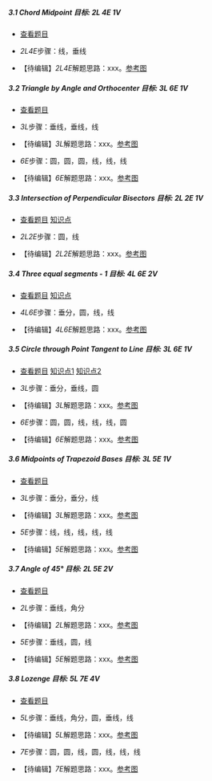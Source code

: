 ##### 3.1 Chord Midpoint 目标: *2L 4E 1V*
- [查看题目](images/level/chord_midpoint.png) 
+ *2L4E*步骤：线，垂线
- 【待编辑】*2L4E*解题思路：xxx。[参考图](images/solved/3.1.2L4E.png)


##### 3.2 Triangle by Angle and Orthocenter 目标: *3L 6E 1V*
- [查看题目](images/level/a_tr_by_orthocenter.png) 
+ *3L*步骤：垂线，垂线，线
- 【待编辑】*3L*解题思路：xxx。[参考图](images/solved/3.2.3L.png)
+ *6E*步骤：圆，圆，圆，线，线，线
- 【待编辑】*6E*解题思路：xxx。[参考图](images/solved/3.2.6E.png)


##### 3.3 Intersection of Perpendicular Bisectors 目标: *2L 2E 1V*
- [查看题目](images/level/a_tr_by_circumcenter.png) [知识点](images/hints/Fact_CircumCircle.png) 
+ *2L2E*步骤：圆，线
- 【待编辑】*2L2E*解题思路：xxx。[参考图](images/solved/3.3.2L2E.png)


##### 3.4 Three equal segments - 1 目标: *4L 6E 2V*
- [查看题目](images/level/a_equal_segments1.png) [知识点](images/hints/Fact_PBisect.png) 
+ *4L6E*步骤：垂分，圆，线，线
- 【待编辑】*4L6E*解题思路：xxx。[参考图](images/solved/3.4.4L6E.png)


##### 3.5 Circle through Point Tangent to Line 目标: *3L 6E 1V*
- [查看题目](images/level/circle_tangent_p_l.png) [知识点1](images/hints/Fact_Tangent.png) [知识点2](images/hints/Fact_PBisect.png) 
+ *3L*步骤：垂分，垂线，圆
- 【待编辑】*3L*解题思路：xxx。[参考图](images/solved/3.5.3L.png)
+ *6E*步骤：圆，圆，线，线，线，圆
- 【待编辑】*6E*解题思路：xxx。[参考图](images/solved/3.5.6E.png)


##### 3.6 Midpoints of Trapezoid Bases 目标: *3L 5E 1V*
- [查看题目](images/level/trapezoid_cut.png) 
+ *3L*步骤：垂分，垂分，线
- 【待编辑】*3L*解题思路：xxx。[参考图](images/solved/3.6.3L.png)
+ *5E*步骤：线，线，线，线，线
- 【待编辑】*5E*解题思路：xxx。[参考图](images/solved/3.6.5E.png)


##### 3.7 Angle of 45° 目标: *2L 5E 2V*
- [查看题目](images/level/angle45.png) 
+ *2L*步骤：垂线，角分
- 【待编辑】*2L*解题思路：xxx。[参考图](images/solved/3.7.2L.png)
+ *5E*步骤：垂线，圆，线
- 【待编辑】*5E*解题思路：xxx。[参考图](images/solved/3.7.5E.png)


##### 3.8 Lozenge 目标: *5L 7E 4V*
- [查看题目](images/level/lozenge.png) 
+ *5L*步骤：垂线，角分，圆，垂线，线
- 【待编辑】*5L*解题思路：xxx。[参考图](images/solved/3.8.5L.png)
+ *7E*步骤：圆，圆，线，圆，线，线，线
- 【待编辑】*7E*解题思路：xxx。[参考图](images/solved/3.8.7E.png)


